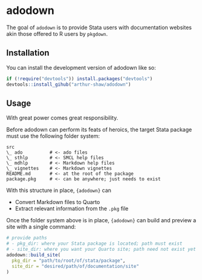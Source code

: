 
<!-- README.md is generated from README.Rmd. Please edit that file -->

# adodown

<!-- badges: start -->
<!-- badges: end -->

The goal of `adodown` is to provide Stata users with documentation
websites akin those offered to R users by `pkgdown`.

## Installation

You can install the development version of adodown like so:

``` r
if (!require("devtools")) install.packages("devtools")
devtools::install_gihub("arthur-shaw/adodown")
```

## Usage

With great power comes great responsibility.

Before adodown can perform its feats of heroics, the target Stata
package must use the following folder system:

    src
    \_ ado          # <- ado files
    \_ sthlp        # <- SMCL help files
    \_ mdhlp        # <- Markdown help files
    \_ vignettes    # <- Markdown vignettes
    README.md       # <- at the root of the package
    package.pkg     # <- can be anywhere; just needs to exist

With this structure in place, `{adodown}` can

- Convert Markdown files to Quarto
- Extract relevant information from the `.pkg` file

Once the folder system above is in place, `{adodown}` can build and
preview a site with a single command:

``` r
# provide paths
# - pkg_dir: where your Stata package is located; path must exist
# - site_dir: where you want your Quarto site; path need not exist yet
adodown::build_site(
  pkg_dir = "path/to/root/of/stata/package",
  site_dir = "desired/path/of/documentation/site"
)
```
